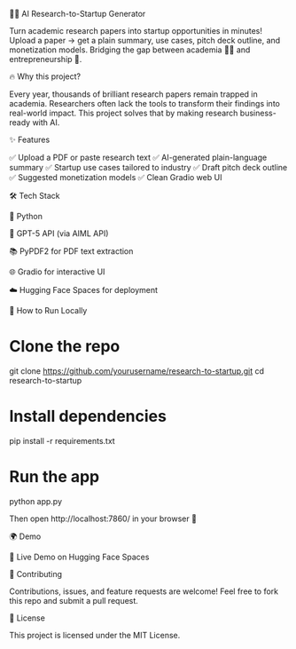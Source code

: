📄✨ AI Research-to-Startup Generator

Turn academic research papers into startup opportunities in minutes!
Upload a paper → get a plain summary, use cases, pitch deck outline, and monetization models.
Bridging the gap between academia 🧑‍🎓 and entrepreneurship 💼.

🔥 Why this project?

Every year, thousands of brilliant research papers remain trapped in academia.
Researchers often lack the tools to transform their findings into real-world impact.
This project solves that by making research business-ready with AI.

✨ Features

✅ Upload a PDF or paste research text
✅ AI-generated plain-language summary
✅ Startup use cases tailored to industry
✅ Draft pitch deck outline
✅ Suggested monetization models
✅ Clean Gradio web UI

🛠️ Tech Stack

🐍 Python

🤖 GPT-5 API (via AIML API)

📚 PyPDF2 for PDF text extraction

🌐 Gradio for interactive UI

☁️ Hugging Face Spaces for deployment

🚀 How to Run Locally
# Clone the repo
git clone https://github.com/yourusername/research-to-startup.git
cd research-to-startup

# Install dependencies
pip install -r requirements.txt

# Run the app
python app.py


Then open http://localhost:7860/ in your browser 🎉

🌍 Demo

🔗 Live Demo on Hugging Face Spaces

🤝 Contributing

Contributions, issues, and feature requests are welcome!
Feel free to fork this repo and submit a pull request.

📜 License

This project is licensed under the MIT License.

